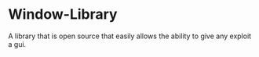 # Window-Library
A library that is open source that easily allows the ability to give any exploit a gui.
